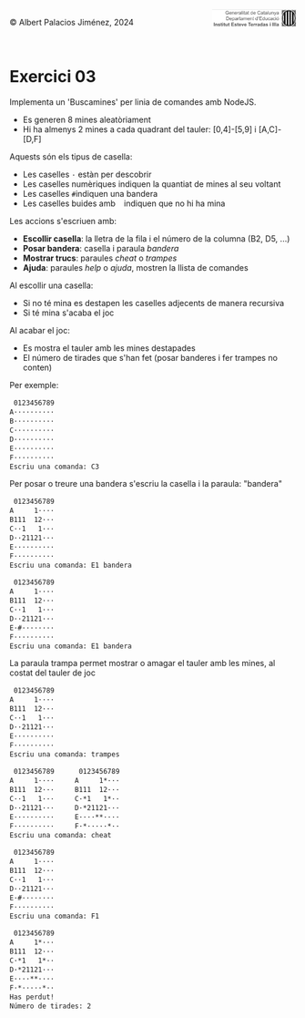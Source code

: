 <div style="display: flex; width: 100%;">
    <div style="flex: 1; padding: 0px;">
        <p>© Albert Palacios Jiménez, 2024</p>
    </div>
    <div style="flex: 1; padding: 0px; text-align: right;">
        <img src="./assets/ieti.png" height="32" alt="Logo de IETI" style="max-height: 32px;">
    </div>
</div>
<br/>

# Exercici 03

Implementa un 'Buscamines' per linia de comandes amb NodeJS. 

- Es generen 8 mines aleatòriament
- Hi ha almenys 2 mines a cada quadrant del tauler: [0,4]-[5,9] i [A,C]-[D,F]

Aquests són els tipus de casella:

- Les caselles `·` estàn per descobrir
- Les caselles numèriques indiquen la quantiat de mines al seu voltant
- Les caselles `#`indiquen una bandera
- Les caselles buides amb ` ` indiquen que no hi ha mina

Les accions s'escriuen amb:

- **Escollir casella**: la lletra de la fila i el número de la columna (B2, D5, ...)
- **Posar bandera**: casella i paraula *bandera*
- **Mostrar trucs**: paraules *cheat* o *trampes*
- **Ajuda**: paraules *help* o *ajuda*, mostren la llista de comandes

Al escollir una casella:

- Si no té mina es destapen les caselles adjecents de manera recursiva
- Si té mina s'acaba el joc

Al acabar el joc:

- Es mostra el tauler amb les mines destapades 
- El número de tirades que s'han fet (posar banderes i fer trampes no conten)

Per exemple:

```text
 0123456789
A··········
B··········
C··········
D··········
E··········
F··········
Escriu una comanda: C3
```

Per posar o treure una bandera s'escriu la casella i la paraula: "bandera"

```text
 0123456789
A     1····
B111  12···
C··1   1···
D··21121···
E··········
F··········
Escriu una comanda: E1 bandera
```

```text
 0123456789
A     1····
B111  12···
C··1   1···
D··21121···
E·#········
F··········
Escriu una comanda: E1 bandera
```

La paraula trampa permet mostrar o amagar el tauler amb les mines, al costat del tauler de joc

```text
 0123456789
A     1····
B111  12···
C··1   1···
D··21121···
E··········
F··········
Escriu una comanda: trampes
```

```text
 0123456789      0123456789
A     1····     A     1*···
B111  12···     B111  12···
C··1   1···     C·*1   1*··
D··21121···     D·*21121···
E··········     E····**····
F··········     F·*·····*··
Escriu una comanda: cheat
```

```text
 0123456789
A     1····
B111  12···
C··1   1···
D··21121···
E·#········
F··········
Escriu una comanda: F1
```

```text
 0123456789
A     1*···
B111  12···
C·*1   1*··
D·*21121···
E····**····
F·*·····*··
Has perdut!
Número de tirades: 2
```